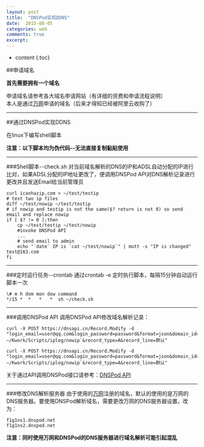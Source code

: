 ```yaml
---
layout: post
title:  "DNSPod实现DDNS"
date:  2015-08-05 
categories: web
comments: true
excerpt:
---
```


* content
{:toc}

##申请域名

**首先需要拥有一个域名**

申请域名请参考各大域名申请网站（有详细的资费和申请流程说明）  
本人是通过[万网](http://www.net.cn)申请的域名（后来才得知已经被阿里云收购了）

---

##通过DNSPod实现DDNS

在linux下编写shell脚本

**注意：以下脚本均为伪代码--无法直接复制黏贴使用**

---

###Shell脚本--check.sh
对当前域名解析的DNS的IP和ADSL自动分配的IP进行比对，如果ADSL分配的IP地址更改了，便调用DNSPod API对DNS解析记录进行更改并且发送Email给当前管理员

	curl icanhazip.com > ~/test/testip
	# test two ip files
	diff ~/test/nowip ~/test/testip
	# if nowip and testip is not the same($? return is not 0) so send email and replace nowip
	if [ $? != 0 ];then
		cp ~/test/testip ~/test/nowip
		#invoke DNSPod API 
		...
		# send email to admin
		echo "`date` IP is `cat ~/test/nowip`" | mutt -s "IP is changed" test@163.com 
	fi

---

###定时运行任务--crontab
通过crontab -e 定时执行脚本，每隔15分钟自动运行脚本一次

	\# m h dom mon dow command  
	*/15 *  *   *   *  sh ~/check.sh

---

###调用DNSPod API
调用DNSPod API修改域名解析记录：

	curl -X POST https://dnsapi.cn/Record.Modify -d "login_email=user@qq.com&login_password=password&format=json&domain_id=24593458&record_id=113591276&sub_domain=www&value=`cat ~/Kwork/Scripts/iplog/nowip`&record_type=A&record_line=默认"

	curl -X POST https://dnsapi.cn/Record.Modify -d "login_email=user@qq.com&login_password=password&format=json&domain_id=24593458&record_id=113591275&sub_domain=@&value=`cat ~/Kwork/Scripts/iplog/nowip`&record_type=A&record_line=默认"

关于通过API调用DNSPod接口请参考：[DNSPod API](http://www.dnspod.cn/docs/index.html)

---

###修改DNS解析服务器
由于使用的[万网](http://www.net.cn)注册的域名，默认的使用的是万网的DNS服务器。要使用DNSPod解析域名，需要更改万网的DNS服务器设置，改为：

	f1g1ns1.dnspod.net
	f1g1ns2.dnspod.net

**注意：同时使用万网和DNSPod的DNS服务器进行域名解析可能引起混乱**
